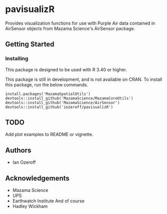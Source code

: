 # pavisualizR

Provides visualization functions for use with Purple Air data
contained in AirSensor objects from Mazama Science's AirSensor package.

## Getting Started

### Installing
This package is designed to be used with R 3.40 or higher.

This package is still in development, and is not available on CRAN.
To install this package, run the below commands. 

```
install.packages('MazamaSpatialUtils')
devtools::install_github('MazamaScience/MazamaCoreUtils')
devtools::install_github('MazamaScience/AirSensor')
devtools::install_github('iozeroff/pavisualizR')

```

## TODO

Add plot examples to README or vignette.

## Authors

* Ian Ozeroff

## Acknowledgements

* Mazama Science
* UPS
* Earthwatch Institute
And of course 
* Hadley Wickham

